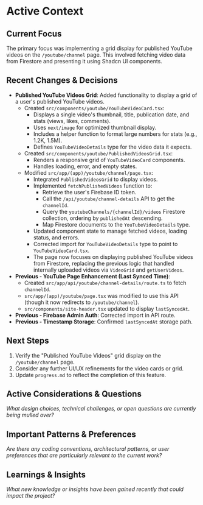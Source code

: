 # Active Context

## Current Focus

The primary focus was implementing a grid display for published YouTube videos on the `/youtube/channel` page. This involved fetching video data from Firestore and presenting it using Shadcn UI components.

## Recent Changes & Decisions

- **Published YouTube Videos Grid**: Added functionality to display a grid of a user's published YouTube videos.
  - Created `src/components/youtube/YouTubeVideoCard.tsx`:
    - Displays a single video's thumbnail, title, publication date, and stats (views, likes, comments).
    - Uses `next/image` for optimized thumbnail display.
    - Includes a helper function to format large numbers for stats (e.g., 1.2K, 1.5M).
    - Defines `YouTubeVideoDetails` type for the video data it expects.
  - Created `src/components/youtube/PublishedVideosGrid.tsx`:
    - Renders a responsive grid of `YouTubeVideoCard` components.
    - Handles loading, error, and empty states.
  - Modified `src/app/(app)/youtube/channel/page.tsx`:
    - Integrated `PublishedVideosGrid` to display videos.
    - Implemented `fetchPublishedVideos` function to:
      - Retrieve the user's Firebase ID token.
      - Call the `/api/youtube/channel-details` API to get the `channelId`.
      - Query the `youtubeChannels/{channelId}/videos` Firestore collection, ordering by `publishedAt` descending.
      - Map Firestore documents to the `YouTubeVideoDetails` type.
    - Updated component state to manage fetched videos, loading status, and errors.
    - Corrected import for `YouTubeVideoDetails` type to point to `YouTubeVideoCard.tsx`.
    - The page now focuses on displaying published YouTube videos from Firestore, replacing the previous logic that handled internally uploaded videos via `VideoGrid` and `getUserVideos`.
- **Previous - YouTube Page Enhancement (Last Synced Time)**:
  - Created `src/app/api/youtube/channel-details/route.ts` to fetch `channelId`.
  - `src/app/(app)/youtube/page.tsx` was modified to use this API (though it now redirects to `/youtube/channel`).
  - `src/components/site-header.tsx` updated to display `lastSyncedAt`.
- **Previous - Firebase Admin Auth**: Corrected import in API route.
- **Previous - Timestamp Storage**: Confirmed `lastSyncedAt` storage path.

## Next Steps

1. Verify the "Published YouTube Videos" grid display on the `/youtube/channel` page.
2. Consider any further UI/UX refinements for the video cards or grid.
3. Update `progress.md` to reflect the completion of this feature.

## Active Considerations & Questions

_What design choices, technical challenges, or open questions are currently being mulled over?_

## Important Patterns & Preferences

_Are there any coding conventions, architectural patterns, or user preferences that are particularly relevant to the current work?_

## Learnings & Insights

_What new knowledge or insights have been gained recently that could impact the project?_
